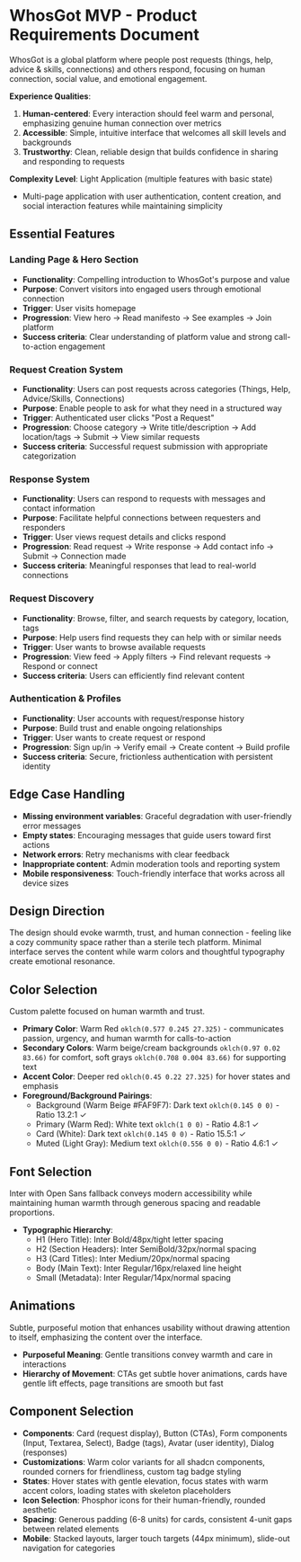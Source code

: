 # WhosGot MVP - Product Requirements Document

WhosGot is a global platform where people post requests (things, help, advice & skills, connections) and others respond, focusing on human connection, social value, and emotional engagement.

**Experience Qualities**:
1. **Human-centered**: Every interaction should feel warm and personal, emphasizing genuine human connection over metrics
2. **Accessible**: Simple, intuitive interface that welcomes all skill levels and backgrounds
3. **Trustworthy**: Clean, reliable design that builds confidence in sharing and responding to requests

**Complexity Level**: Light Application (multiple features with basic state)
- Multi-page application with user authentication, content creation, and social interaction features while maintaining simplicity

## Essential Features

### Landing Page & Hero Section
- **Functionality**: Compelling introduction to WhosGot's purpose and value
- **Purpose**: Convert visitors into engaged users through emotional connection
- **Trigger**: User visits homepage
- **Progression**: View hero → Read manifesto → See examples → Join platform
- **Success criteria**: Clear understanding of platform value and strong call-to-action engagement

### Request Creation System
- **Functionality**: Users can post requests across categories (Things, Help, Advice/Skills, Connections)
- **Purpose**: Enable people to ask for what they need in a structured way
- **Trigger**: Authenticated user clicks "Post a Request"
- **Progression**: Choose category → Write title/description → Add location/tags → Submit → View similar requests
- **Success criteria**: Successful request submission with appropriate categorization

### Response System
- **Functionality**: Users can respond to requests with messages and contact information
- **Purpose**: Facilitate helpful connections between requesters and responders
- **Trigger**: User views request details and clicks respond
- **Progression**: Read request → Write response → Add contact info → Submit → Connection made
- **Success criteria**: Meaningful responses that lead to real-world connections

### Request Discovery
- **Functionality**: Browse, filter, and search requests by category, location, tags
- **Purpose**: Help users find requests they can help with or similar needs
- **Trigger**: User wants to browse available requests
- **Progression**: View feed → Apply filters → Find relevant requests → Respond or connect
- **Success criteria**: Users can efficiently find relevant content

### Authentication & Profiles
- **Functionality**: User accounts with request/response history
- **Purpose**: Build trust and enable ongoing relationships
- **Trigger**: User wants to create request or respond
- **Progression**: Sign up/in → Verify email → Create content → Build profile
- **Success criteria**: Secure, frictionless authentication with persistent identity

## Edge Case Handling
- **Missing environment variables**: Graceful degradation with user-friendly error messages
- **Empty states**: Encouraging messages that guide users toward first actions
- **Network errors**: Retry mechanisms with clear feedback
- **Inappropriate content**: Admin moderation tools and reporting system
- **Mobile responsiveness**: Touch-friendly interface that works across all device sizes

## Design Direction
The design should evoke warmth, trust, and human connection - feeling like a cozy community space rather than a sterile tech platform. Minimal interface serves the content while warm colors and thoughtful typography create emotional resonance.

## Color Selection
Custom palette focused on human warmth and trust.

- **Primary Color**: Warm Red `oklch(0.577 0.245 27.325)` - communicates passion, urgency, and human warmth for calls-to-action
- **Secondary Colors**: Warm beige/cream backgrounds `oklch(0.97 0.02 83.66)` for comfort, soft grays `oklch(0.708 0.004 83.66)` for supporting text
- **Accent Color**: Deeper red `oklch(0.45 0.22 27.325)` for hover states and emphasis
- **Foreground/Background Pairings**: 
  - Background (Warm Beige #FAF9F7): Dark text `oklch(0.145 0 0)` - Ratio 13.2:1 ✓
  - Primary (Warm Red): White text `oklch(1 0 0)` - Ratio 4.8:1 ✓  
  - Card (White): Dark text `oklch(0.145 0 0)` - Ratio 15.5:1 ✓
  - Muted (Light Gray): Medium text `oklch(0.556 0 0)` - Ratio 4.6:1 ✓

## Font Selection
Inter with Open Sans fallback conveys modern accessibility while maintaining human warmth through generous spacing and readable proportions.

- **Typographic Hierarchy**: 
  - H1 (Hero Title): Inter Bold/48px/tight letter spacing
  - H2 (Section Headers): Inter SemiBold/32px/normal spacing  
  - H3 (Card Titles): Inter Medium/20px/normal spacing
  - Body (Main Text): Inter Regular/16px/relaxed line height
  - Small (Metadata): Inter Regular/14px/normal spacing

## Animations
Subtle, purposeful motion that enhances usability without drawing attention to itself, emphasizing the content over the interface.

- **Purposeful Meaning**: Gentle transitions convey warmth and care in interactions
- **Hierarchy of Movement**: CTAs get subtle hover animations, cards have gentle lift effects, page transitions are smooth but fast

## Component Selection
- **Components**: Card (request display), Button (CTAs), Form components (Input, Textarea, Select), Badge (tags), Avatar (user identity), Dialog (responses)
- **Customizations**: Warm color variants for all shadcn components, rounded corners for friendliness, custom tag badge styling
- **States**: Hover states with gentle elevation, focus states with warm accent colors, loading states with skeleton placeholders
- **Icon Selection**: Phosphor icons for their human-friendly, rounded aesthetic
- **Spacing**: Generous padding (6-8 units) for cards, consistent 4-unit gaps between related elements
- **Mobile**: Stacked layouts, larger touch targets (44px minimum), slide-out navigation for categories
